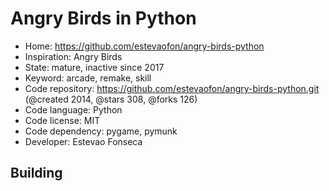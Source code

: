 # Angry Birds in Python

- Home: https://github.com/estevaofon/angry-birds-python
- Inspiration: Angry Birds
- State: mature, inactive since 2017
- Keyword: arcade, remake, skill
- Code repository: https://github.com/estevaofon/angry-birds-python.git (@created 2014, @stars 308, @forks 126)
- Code language: Python
- Code license: MIT
- Code dependency: pygame, pymunk
- Developer: Estevao Fonseca

## Building
